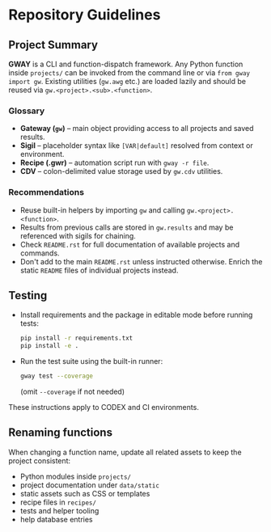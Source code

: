 # Repository Guidelines

## Project Summary
**GWAY** is a CLI and function-dispatch framework. Any Python function inside
`projects/` can be invoked from the command line or via ``from gway import gw``.
Existing utilities (``gw.awg`` etc.) are loaded lazily and should be reused via
``gw.<project>.<sub>.<function>``.

### Glossary
* **Gateway (`gw`)** – main object providing access to all projects and saved results.
* **Sigil** – placeholder syntax like ``[VAR|default]`` resolved from context or environment.
* **Recipe (.gwr)** – automation script run with ``gway -r file``.
* **CDV** – colon-delimited value storage used by ``gw.cdv`` utilities.

### Recommendations
* Reuse built-in helpers by importing ``gw`` and calling ``gw.<project>.<function>``.
* Results from previous calls are stored in ``gw.results`` and may be referenced with sigils for chaining.
* Check ``README.rst`` for full documentation of available projects and commands.
* Don't add to the main ``README.rst`` unless instructed otherwise. Enrich the
  static ``README`` files of individual projects instead.

## Testing
- Install requirements and the package in editable mode before running tests:
  ```bash
  pip install -r requirements.txt
  pip install -e .
  ```
- Run the test suite using the built-in runner:
  ```bash
  gway test --coverage
  ```
  (omit `--coverage` if not needed)

These instructions apply to CODEX and CI environments.
## Renaming functions
When changing a function name, update all related assets to keep the project consistent:
- Python modules inside `projects/`
- project documentation under `data/static`
- static assets such as CSS or templates
- recipe files in `recipes/`
- tests and helper tooling
- help database entries
